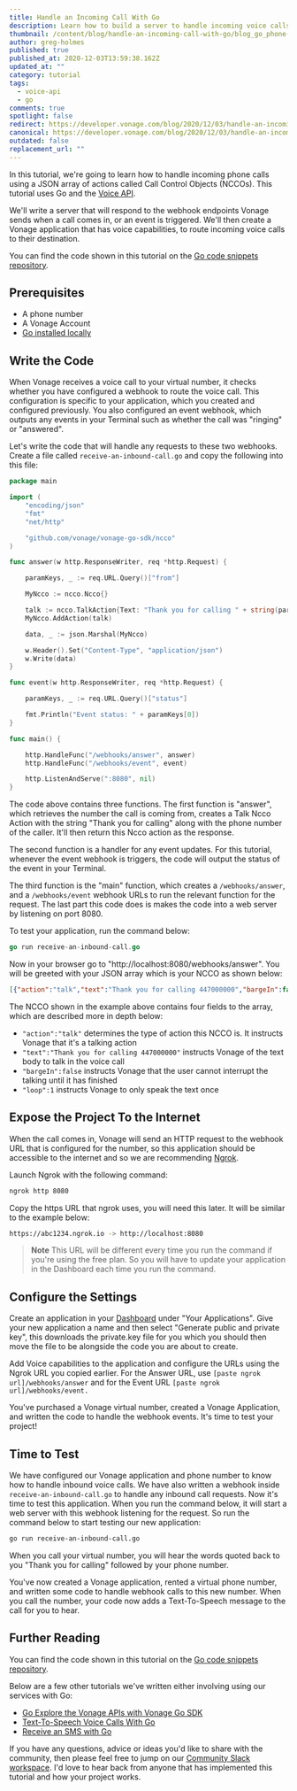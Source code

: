 ```yaml
---
title: Handle an Incoming Call With Go
description: Learn how to build a server to handle incoming voice calls with Go.
thumbnail: /content/blog/handle-an-incoming-call-with-go/blog_go_phone-call_1200x600.png
author: greg-holmes
published: true
published_at: 2020-12-03T13:59:38.162Z
updated_at: ""
category: tutorial
tags:
  - voice-api
  - go
comments: true
spotlight: false
redirect: https://developer.vonage.com/blog/2020/12/03/handle-an-incoming-call-with-go
canonical: https://developer.vonage.com/blog/2020/12/03/handle-an-incoming-call-with-go
outdated: false
replacement_url: ""
---
```

In this tutorial, we're going to learn how to handle incoming phone calls using a JSON array of actions called Call Control Objects (NCCOs). This tutorial uses Go and the [Voice API](https://developer.nexmo.com/voice/voice-api/overview). 

We'll write a server that will respond to the webhook endpoints Vonage sends when a call comes in, or an event is triggered. We'll then create a Vonage application that has voice capabilities, to route incoming voice calls to their destination.

You can find the code shown in this tutorial on the [Go code snippets repository](https://github.com/Vonage/vonage-go-code-snippets/blob/master/voice/receive-an-inbound-call.go).

## Prerequisites

* A phone number
* A Vonage Account
* [Go installed locally](https://golang.org/)

<sign-up number></sign-up>

## Write the Code

When Vonage receives a voice call to your virtual number, it checks whether you have configured a webhook to route the voice call. This configuration is specific to your application, which you created and configured previously. You also configured an event webhook, which outputs any events in your Terminal such as whether the call was "ringing" or "answered".

Let's write the code that will handle any requests to these two webhooks. Create a file called `receive-an-inbound-call.go` and copy the following into this file:

```go
package main

import (
	"encoding/json"
	"fmt"
	"net/http"

	"github.com/vonage/vonage-go-sdk/ncco"
)

func answer(w http.ResponseWriter, req *http.Request) {

	paramKeys, _ := req.URL.Query()["from"]

	MyNcco := ncco.Ncco{}

	talk := ncco.TalkAction{Text: "Thank you for calling " + string(paramKeys[0])}
	MyNcco.AddAction(talk)

	data, _ := json.Marshal(MyNcco)

	w.Header().Set("Content-Type", "application/json")
	w.Write(data)
}

func event(w http.ResponseWriter, req *http.Request) {

	paramKeys, _ := req.URL.Query()["status"]

	fmt.Println("Event status: " + paramKeys[0])
}

func main() {

	http.HandleFunc("/webhooks/answer", answer)
	http.HandleFunc("/webhooks/event", event)

	http.ListenAndServe(":8080", nil)
}
```

The code above contains three functions. The first function is "answer", which retrieves the number the call is coming from, creates a Talk Ncco Action with the string "Thank you for calling" along with the phone number of the caller. It'll then return this Ncco action as the response.

The second function is a handler for any event updates. For this tutorial, whenever the event webhook is triggers, the code will output the status of the event in your Terminal.

The third function is the "main" function, which creates a `/webhooks/answer`, and a `/webhooks/event` webhook URLs to run the relevant function for the request. The last part this code does is makes the code into a web server by listening on port 8080.

To test your application, run the command below:

```go
go run receive-an-inbound-call.go
```

Now in your browser go to "http://localhost:8080/webhooks/answer". You will be greeted with your JSON array which is your NCCO as shown below:

```json
[{"action":"talk","text":"Thank you for calling 447000000","bargeIn":false,"loop":1}]
```

The NCCO shown in the example above contains four fields to the array, which are described more in depth below:

* `"action":"talk"` determines the type of action this NCCO is. It instructs Vonage that it's a talking action
* `"text":"Thank you for calling 447000000"` instructs Vonage of the text body to talk in the voice call
* `"bargeIn":false` instructs Vonage that the user cannot interrupt the talking until it has finished
* `"loop":1` instructs Vonage to only speak the text once

## Expose the Project To the Internet

When the call comes in, Vonage will send an HTTP request to the webhook URL that is configured for the number, so this application should be accessible to the internet and so we are recommending [Ngrok](https://learn.vonage.com/blog/2017/07/04/local-development-nexmo-ngrok-tunnel-dr).

Launch Ngrok with the following command:

```bash
ngrok http 8080
```

Copy the https URL that ngrok uses, you will need this later. It will be similar to the example below:

```bash
https://abc1234.ngrok.io -> http://localhost:8080
```

> **Note** This URL will be different every time you run the command if you're using the free plan. So you will have to update your application in the Dashboard each time you run the command.

## Configure the Settings

Create an application in your [Dashboard](https://dashboard.nexmo.com/) under "Your Applications". Give your new application a name and then select "Generate public and private key", this downloads the private.key file for you which you should then move the file to be alongside the code you are about to create.

Add Voice capabilities to the application and configure the URLs using the Ngrok URL you copied earlier. For the Answer URL, use `[paste ngrok url]/webhooks/answer` and for the Event URL `[paste ngrok url]/webhooks/event.`

You've purchased a Vonage virtual number, created a Vonage Application, and written the code to handle the webhook events. It's time to test your project!

## Time to Test

We have configured our Vonage application and phone number to know how to handle inbound voice calls. We have also written a webhook inside `receive-an-inbound-call.go` to handle any inbound call requests. Now it's time to test this application. When you run the command below, it will start a web server with this webhook listening for the request. So run the command below to start testing our new application:

```bash
go run receive-an-inbound-call.go
```

When you call your virtual number, you will hear the words quoted back to you "Thank you for calling" followed by your phone number.

You've now created a Vonage application, rented a virtual phone number, and written some code to handle webhook calls to this new number. When you call the number, your code now adds a Text-To-Speech message to the call for you to hear.

## Further Reading

You can find the code shown in this tutorial on the [Go code snippets repository](https://github.com/Vonage/vonage-go-code-snippets/blob/master/voice/receive-an-inbound-call.go).

Below are a few other tutorials we've written either involving using our services with Go:

- [Go Explore the Vonage APIs with Vonage Go SDK](https://learn.vonage.com/blog/2020/09/30/go-explore-the-vonage-apis-with-vonage-go-sdk)
- [Text-To-Speech Voice Calls With Go](https://learn.vonage.com/blog/2020/11/25/make-text-to-speech-call-with-go)
- [Receive an SMS with Go](https://learn.vonage.com/blog/2020/11/03/receive-inbound-sms-with-gog)

If you have any questions, advice or ideas you'd like to share with the community, then please feel free to jump on our [Community Slack workspace](https://developer.nexmo.com/community/slack). I'd love to hear back from anyone that has implemented this tutorial and how your project works.